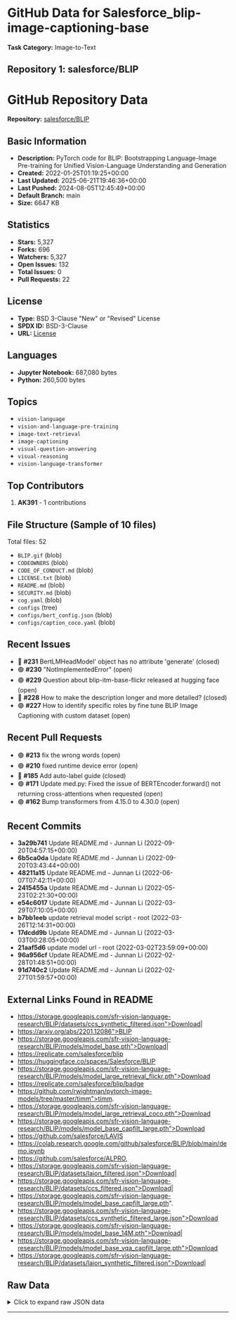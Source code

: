 # GitHub Data for Salesforce_blip-image-captioning-base

**Task Category:** Image-to-Text

## Repository 1: salesforce/BLIP

# GitHub Repository Data

**Repository:** [salesforce/BLIP](https://github.com/salesforce/BLIP)

## Basic Information

- **Description:** PyTorch code for BLIP: Bootstrapping Language-Image Pre-training for Unified Vision-Language Understanding and Generation  
- **Created:** 2022-01-25T01:19:25+00:00
- **Last Updated:** 2025-06-21T19:46:36+00:00
- **Last Pushed:** 2024-08-05T12:45:49+00:00
- **Default Branch:** main
- **Size:** 6647 KB

## Statistics

- **Stars:** 5,327
- **Forks:** 696
- **Watchers:** 5,327
- **Open Issues:** 132
- **Total Issues:** 0
- **Pull Requests:** 22

## License

- **Type:** BSD 3-Clause "New" or "Revised" License
- **SPDX ID:** BSD-3-Clause
- **URL:** [License](https://github.com/salesforce/BLIP/blob/main/LICENSE.txt)

## Languages

- **Jupyter Notebook:** 687,080 bytes
- **Python:** 260,500 bytes

## Topics

- `vision-language`
- `vision-and-language-pre-training`
- `image-text-retrieval`
- `image-captioning`
- `visual-question-answering`
- `visual-reasoning`
- `vision-language-transformer`

## Top Contributors

1. **AK391** - 1 contributions

## File Structure (Sample of 10 files)

Total files: 52

- `BLIP.gif` (blob)
- `CODEOWNERS` (blob)
- `CODE_OF_CONDUCT.md` (blob)
- `LICENSE.txt` (blob)
- `README.md` (blob)
- `SECURITY.md` (blob)
- `cog.yaml` (blob)
- `configs` (tree)
- `configs/bert_config.json` (blob)
- `configs/caption_coco.yaml` (blob)

## Recent Issues

- 🔴 **#231** BertLMHeadModel' object has no attribute 'generate' (closed)
- 🟢 **#230** "NotImplementedError" (open)
- 🟢 **#229** Question about blip-itm-base-flickr released at hugging face (open)
- 🔴 **#228** How to make the description longer and more detailed? (closed)
- 🟢 **#227** How to identify specific roles by fine tune BLIP Image Captioning with custom dataset (open)

## Recent Pull Requests

- 🟢 **#213** fix the wrong words (open)
- 🟢 **#210** fixed runtime device error (open)
- 🔴 **#185** Add auto-label guide (closed)
- 🟢 **#171** Update med.py: Fixed the issue of BERTEncoder.forward() not returning cross-attentions when requested (open)
- 🟢 **#162** Bump transformers from 4.15.0 to 4.30.0 (open)

## Recent Commits

- **3a29b741** Update README.md - Junnan Li (2022-09-20T04:57:15+00:00)
- **6b5ca0da** Update README.md - Junnan Li (2022-09-20T03:43:44+00:00)
- **48211a15** Update README.md - Junnan Li (2022-06-07T07:42:11+00:00)
- **2415455a** Update README.md - Junnan Li (2022-05-23T02:21:30+00:00)
- **e54c6017** Update README.md - Junnan Li (2022-03-29T07:10:05+00:00)
- **b7bb1eeb** update retrieval model script - root (2022-03-26T12:14:31+00:00)
- **17dcdd9b** Update README.md - Junnan Li (2022-03-03T00:28:05+00:00)
- **21aaf5d6** update model url - root (2022-03-02T23:59:09+00:00)
- **96a956cf** Update README.md - Junnan Li (2022-02-28T01:48:51+00:00)
- **91d740c2** Update README.md - Junnan Li (2022-02-27T01:59:57+00:00)

## External Links Found in README

- https://storage.googleapis.com/sfr-vision-language-research/BLIP/datasets/ccs_synthetic_filtered.json">Download</a>|
- https://arxiv.org/abs/2201.12086">BLIP
- https://storage.googleapis.com/sfr-vision-language-research/BLIP/models/model_base.pth">Download</a>|
- https://replicate.com/salesforce/blip
- https://huggingface.co/spaces/Salesforce/BLIP
- https://storage.googleapis.com/sfr-vision-language-research/BLIP/models/model_large_retrieval_flickr.pth">Download</a>
- https://replicate.com/salesforce/blip/badge
- https://github.com/rwightman/pytorch-image-models/tree/master/timm">timm</a>.
- https://storage.googleapis.com/sfr-vision-language-research/BLIP/models/model_large_retrieval_coco.pth">Download</a>
- https://storage.googleapis.com/sfr-vision-language-research/BLIP/models/model_base_capfilt_large.pth">Download</a>
- https://github.com/salesforce/LAVIS
- https://colab.research.google.com/github/salesforce/BLIP/blob/main/demo.ipynb
- https://github.com/salesforce/ALPRO,
- https://storage.googleapis.com/sfr-vision-language-research/BLIP/datasets/laion_filtered.json">Download</a>|
- https://storage.googleapis.com/sfr-vision-language-research/BLIP/datasets/ccs_filtered.json">Download</a>|
- https://storage.googleapis.com/sfr-vision-language-research/BLIP/models/model_base_capfilt_large.pth".
- https://storage.googleapis.com/sfr-vision-language-research/BLIP/datasets/ccs_synthetic_filtered_large.json">Download</a>
- https://storage.googleapis.com/sfr-vision-language-research/BLIP/models/model_base_14M.pth">Download</a>|
- https://storage.googleapis.com/sfr-vision-language-research/BLIP/models/model_base_vqa_capfilt_large.pth">Download</a>
- https://storage.googleapis.com/sfr-vision-language-research/BLIP/datasets/laion_synthetic_filtered.json">Download</a>|

## Raw Data

<details>
<summary>Click to expand raw JSON data</summary>

```json
{
  "id": 451691984,
  "name": "BLIP",
  "full_name": "salesforce/BLIP",
  "description": "PyTorch code for BLIP: Bootstrapping Language-Image Pre-training for Unified Vision-Language Understanding and Generation  ",
  "html_url": "https://github.com/salesforce/BLIP",
  "clone_url": "https://github.com/salesforce/BLIP.git",
  "ssh_url": "git@github.com:salesforce/BLIP.git",
  "homepage": "",
  "topics": [
    "vision-language",
    "vision-and-language-pre-training",
    "image-text-retrieval",
    "image-captioning",
    "visual-question-answering",
    "visual-reasoning",
    "vision-language-transformer"
  ],
  "default_branch": "main",
  "created_at": "2022-01-25T01:19:25+00:00",
  "updated_at": "2025-06-21T19:46:36+00:00",
  "pushed_at": "2024-08-05T12:45:49+00:00",
  "size_kb": 6647,
  "watchers_count": 5327,
  "stargazers_count": 5327,
  "forks_count": 696,
  "open_issues_count": 132,
  "license": {
    "key": "bsd-3-clause",
    "name": "BSD 3-Clause \"New\" or \"Revised\" License",
    "spdx_id": "BSD-3-Clause",
    "url": "https://github.com/salesforce/BLIP/blob/main/LICENSE.txt"
  },
  "languages": {
    "Jupyter Notebook": 687080,
    "Python": 260500
  },
  "top_contributors": [
    {
      "login": "AK391",
      "contributions": 1
    }
  ],
  "file_tree_count": 52,
  "file_tree_sample": [
    {
      "path": "BLIP.gif",
      "type": "blob"
    },
    {
      "path": "CODEOWNERS",
      "type": "blob"
    },
    {
      "path": "CODE_OF_CONDUCT.md",
      "type": "blob"
    },
    {
      "path": "LICENSE.txt",
      "type": "blob"
    },
    {
      "path": "README.md",
      "type": "blob"
    },
    {
      "path": "SECURITY.md",
      "type": "blob"
    },
    {
      "path": "cog.yaml",
      "type": "blob"
    },
    {
      "path": "configs",
      "type": "tree"
    },
    {
      "path": "configs/bert_config.json",
      "type": "blob"
    },
    {
      "path": "configs/caption_coco.yaml",
      "type": "blob"
    }
  ],
  "issues_count": 0,
  "pulls_count": 22,
  "recent_issues": [
    {
      "number": 231,
      "title": "BertLMHeadModel' object has no attribute 'generate'",
      "state": "closed"
    },
    {
      "number": 230,
      "title": "\"NotImplementedError\"",
      "state": "open"
    },
    {
      "number": 229,
      "title": "Question about blip-itm-base-flickr released at hugging face",
      "state": "open"
    },
    {
      "number": 228,
      "title": "How to make the description longer and more detailed?",
      "state": "closed"
    },
    {
      "number": 227,
      "title": "How to identify specific roles by fine tune BLIP Image Captioning with custom dataset",
      "state": "open"
    }
  ],
  "recent_pulls": [
    {
      "number": 213,
      "title": "fix the wrong words",
      "state": "open"
    },
    {
      "number": 210,
      "title": "fixed runtime device error",
      "state": "open"
    },
    {
      "number": 185,
      "title": "Add auto-label guide",
      "state": "closed"
    },
    {
      "number": 171,
      "title": "Update med.py: Fixed the issue of BERTEncoder.forward() not returning cross-attentions when requested",
      "state": "open"
    },
    {
      "number": 162,
      "title": "Bump transformers from 4.15.0 to 4.30.0",
      "state": "open"
    }
  ],
  "recent_commits": [
    {
      "sha": "3a29b7410476bf5f2ba0955827390eb6ea1f4f9d",
      "author": "Junnan Li",
      "date": "2022-09-20T04:57:15+00:00",
      "message": "Update README.md"
    },
    {
      "sha": "6b5ca0da1e2e022ecfe6d3154414f75e28f2dd28",
      "author": "Junnan Li",
      "date": "2022-09-20T03:43:44+00:00",
      "message": "Update README.md"
    },
    {
      "sha": "48211a1594f1321b00f14c9f7a5b4813144b2fb9",
      "author": "Junnan Li",
      "date": "2022-06-07T07:42:11+00:00",
      "message": "Update README.md"
    },
    {
      "sha": "2415455a94ae3229ca0f477ee873ffa8f4f8d987",
      "author": "Junnan Li",
      "date": "2022-05-23T02:21:30+00:00",
      "message": "Update README.md"
    },
    {
      "sha": "e54c601766f72aa9476e4dc9376d8bec71642bd1",
      "author": "Junnan Li",
      "date": "2022-03-29T07:10:05+00:00",
      "message": "Update README.md"
    },
    {
      "sha": "b7bb1eeb6e901044a9eb1016f408ee908b216bc7",
      "author": "root",
      "date": "2022-03-26T12:14:31+00:00",
      "message": "update retrieval model script"
    },
    {
      "sha": "17dcdd9b7ec6ef88f82dc1319b066d4c3d710f77",
      "author": "Junnan Li",
      "date": "2022-03-03T00:28:05+00:00",
      "message": "Update README.md"
    },
    {
      "sha": "21aaf5d67bda30412e7a3060ca79a652491e0575",
      "author": "root",
      "date": "2022-03-02T23:59:09+00:00",
      "message": "update model url"
    },
    {
      "sha": "96a956cfe22ffb438ccdcc762c0804b126214fce",
      "author": "Junnan Li",
      "date": "2022-02-28T01:48:51+00:00",
      "message": "Update README.md"
    },
    {
      "sha": "91d740c20e1d33d91fc02f6a8265f162af1719de",
      "author": "Junnan Li",
      "date": "2022-02-27T01:59:57+00:00",
      "message": "Update README.md"
    },
    {
      "sha": "e69bd1853f7debdd314ded1f83c9c8896e8b5c8f",
      "author": "root",
      "date": "2022-02-27T01:54:08+00:00",
      "message": "Merge branch 'main' of github.com:salesforce/BLIP into main"
    },
    {
      "sha": "fe95e577d9c034fc57d76a4fba58fae641285763",
      "author": "root",
      "date": "2022-02-27T01:53:45+00:00",
      "message": "add video-text retrieval"
    },
    {
      "sha": "7be8be6757a41ded755550af163dac230b7bec4e",
      "author": "Junnan Li",
      "date": "2022-02-22T04:08:00+00:00",
      "message": "Update README.md"
    },
    {
      "sha": "3bb0173abc455204c8f78ab6c1cc5e47a0948bfe",
      "author": "Junnan Li",
      "date": "2022-02-22T04:04:48+00:00",
      "message": "Update README.md"
    },
    {
      "sha": "85f80572694a8579a26669dc655af78646956ba0",
      "author": "root",
      "date": "2022-02-18T03:42:19+00:00",
      "message": "Merge branch 'main' of github.com:salesforce/BLIP into main"
    },
    {
      "sha": "23af1be3ffaa16524428b64c9227ea164aaa50e4",
      "author": "root",
      "date": "2022-02-18T03:41:34+00:00",
      "message": "add bert_config"
    },
    {
      "sha": "073b821aa2a1ea9dfc56c66d7cfc17e25d755608",
      "author": "Junnan Li",
      "date": "2022-02-15T03:20:04+00:00",
      "message": "Update blip_pretrain.py"
    },
    {
      "sha": "ad5eec314c0b82005c361249acc4918d36cb0d90",
      "author": "root",
      "date": "2022-02-11T07:55:17+00:00",
      "message": "update demo"
    },
    {
      "sha": "a3a2577a2084acbdfe1a8afdc6f8b21e12c5663b",
      "author": "Junnan Li",
      "date": "2022-02-08T00:30:51+00:00",
      "message": "Update README.md"
    },
    {
      "sha": "d10be550b2974e17ea72e74edc7948c9e5eab884",
      "author": "Junnan Li",
      "date": "2022-02-08T00:28:02+00:00",
      "message": "Merge pull request #9 from CJWBW/replicate"
    }
  ],
  "readme_text": "## BLIP: Bootstrapping Language-Image Pre-training for Unified Vision-Language Understanding and Generation\n\n## Announcement: BLIP is now officially integrated into [LAVIS](https://github.com/salesforce/LAVIS) - a one-stop library for language-and-vision research and applications!\n\n<img src=\"BLIP.gif\" width=\"700\">\n\nThis is the PyTorch code of the <a href=\"https://arxiv.org/abs/2201.12086\">BLIP paper</a> [[blog](https://blog.salesforceairesearch.com/blip-bootstrapping-language-image-pretraining/)]. The code has been tested on PyTorch 1.10.\nTo install the dependencies, run <pre/>pip install -r requirements.txt</pre> \n\nCatalog:\n- [x] Inference demo\n- [x] Pre-trained and finetuned checkpoints\n- [x] Finetuning code for Image-Text Retrieval, Image Captioning, VQA, and NLVR2\n- [x] Pre-training code\n- [x] Zero-shot video-text retrieval\n- [x] Download of bootstrapped pre-training datasets \n\n\n### Inference demo:\nRun our interactive demo using [Colab notebook](https://colab.research.google.com/github/salesforce/BLIP/blob/main/demo.ipynb) (no GPU needed).\nThe demo includes code for: \n1. Image captioning\n2. Open-ended visual question answering\n3. Multimodal / unimodal feature extraction\n4. Image-text matching\n\nTry out the [Web demo](https://huggingface.co/spaces/Salesforce/BLIP), integrated into [Huggingface Spaces \ud83e\udd17](https://huggingface.co/spaces) using [Gradio](https://github.com/gradio-app/gradio). \n\nReplicate web demo and Docker image is also available at [![Replicate](https://replicate.com/salesforce/blip/badge)](https://replicate.com/salesforce/blip)\n\n### Pre-trained checkpoints:\nNum. pre-train images | BLIP w/ ViT-B | BLIP w/ ViT-B and CapFilt-L | BLIP w/ ViT-L \n--- | :---: | :---: | :---: \n14M | <a href=\"https://storage.googleapis.com/sfr-vision-language-research/BLIP/models/model_base_14M.pth\">Download</a>| - | -\n129M | <a href=\"https://storage.googleapis.com/sfr-vision-language-research/BLIP/models/model_base.pth\">Download</a>| <a href=\"https://storage.googleapis.com/sfr-vision-language-research/BLIP/models/model_base_capfilt_large.pth\">Download</a> | <a href=\"https://storage.googleapis.com/sfr-vision-language-research/BLIP/models/model_large.pth\">Download</a>\n\n### Finetuned checkpoints:\nTask | BLIP w/ ViT-B | BLIP w/ ViT-B and CapFilt-L | BLIP w/ ViT-L \n--- | :---: | :---: | :---:\nImage-Text Retrieval (COCO) | <a href=\"https://storage.googleapis.com/sfr-vision-language-research/BLIP/models/model_base_retrieval_coco.pth\">Download</a>| - | <a href=\"https://storage.googleapis.com/sfr-vision-language-research/BLIP/models/model_large_retrieval_coco.pth\">Download</a>\nImage-Text Retrieval (Flickr30k) | <a href=\"https://storage.googleapis.com/sfr-vision-language-research/BLIP/models/model_base_retrieval_flickr.pth\">Download</a>|  - | <a href=\"https://storage.googleapis.com/sfr-vision-language-research/BLIP/models/model_large_retrieval_flickr.pth\">Download</a>\nImage Captioning (COCO) | - | <a href=\"https://storage.googleapis.com/sfr-vision-language-research/BLIP/models/model_base_caption_capfilt_large.pth\">Download</a>| <a href=\"https://storage.googleapis.com/sfr-vision-language-research/BLIP/models/model_large_caption.pth\">Download</a> | \nVQA | <a href=\"https://storage.googleapis.com/sfr-vision-language-research/BLIP/models/model_vqa.pth\">Download</a>| <a href=\"https://storage.googleapis.com/sfr-vision-language-research/BLIP/models/model_base_vqa_capfilt_large.pth\">Download</a> | - \nNLVR2 | <a href=\"https://storage.googleapis.com/sfr-vision-language-research/BLIP/models/model_base_nlvr.pth\">Download</a>| - | - \n\n\n### Image-Text Retrieval:\n1. Download COCO and Flickr30k datasets from the original websites, and set 'image_root' in configs/retrieval_{dataset}.yaml accordingly.\n2. To evaluate the finetuned BLIP model on COCO, run:\n<pre>python -m torch.distributed.run --nproc_per_node=8 train_retrieval.py \\\n--config ./configs/retrieval_coco.yaml \\\n--output_dir output/retrieval_coco \\\n--evaluate</pre> \n3. To finetune the pre-trained checkpoint using 8 A100 GPUs, first set 'pretrained' in configs/retrieval_coco.yaml as \"https://storage.googleapis.com/sfr-vision-language-research/BLIP/models/model_base.pth\". Then run:\n<pre>python -m torch.distributed.run --nproc_per_node=8 train_retrieval.py \\\n--config ./configs/retrieval_coco.yaml \\\n--output_dir output/retrieval_coco </pre> \n\n### Image-Text Captioning:\n1. Download COCO and NoCaps datasets from the original websites, and set 'image_root' in configs/caption_coco.yaml and configs/nocaps.yaml accordingly.\n2. To evaluate the finetuned BLIP model on COCO, run:\n<pre>python -m torch.distributed.run --nproc_per_node=8 train_caption.py --evaluate</pre> \n3. To evaluate the finetuned BLIP model on NoCaps, generate results with: (evaluation needs to be performed on official server)\n<pre>python -m torch.distributed.run --nproc_per_node=8 eval_nocaps.py </pre> \n4. To finetune the pre-trained checkpoint using 8 A100 GPUs, first set 'pretrained' in configs/caption_coco.yaml as \"https://storage.googleapis.com/sfr-vision-language-research/BLIP/models/model_base_capfilt_large.pth\". Then run:\n<pre>python -m torch.distributed.run --nproc_per_node=8 train_caption.py </pre> \n\n### VQA:\n1. Download VQA v2 dataset and Visual Genome dataset from the original websites, and set 'vqa_root' and 'vg_root' in configs/vqa.yaml.\n2. To evaluate the finetuned BLIP model, generate results with: (evaluation needs to be performed on official server)\n<pre>python -m torch.distributed.run --nproc_per_node=8 train_vqa.py --evaluate</pre> \n3. To finetune the pre-trained checkpoint using 16 A100 GPUs, first set 'pretrained' in configs/vqa.yaml as \"https://storage.googleapis.com/sfr-vision-language-research/BLIP/models/model_base_capfilt_large.pth\". Then run:\n<pre>python -m torch.distributed.run --nproc_per_node=16 train_vqa.py </pre> \n\n### NLVR2:\n1. Download NLVR2 dataset from the original websites, and set 'image_root' in configs/nlvr.yaml.\n2. To evaluate the finetuned BLIP model, run\n<pre>python -m torch.distributed.run --nproc_per_node=8 train_nlvr.py --evaluate</pre> \n3. To finetune the pre-trained checkpoint using 16 A100 GPUs, first set 'pretrained' in configs/nlvr.yaml as \"https://storage.googleapis.com/sfr-vision-language-research/BLIP/models/model_base.pth\". Then run:\n<pre>python -m torch.distributed.run --nproc_per_node=16 train_nlvr.py </pre> \n\n### Finetune with ViT-L:\nIn order to finetune a model with ViT-L, simply change the config file to set 'vit' as large. Batch size and learning rate may also need to be adjusted accordingly (please see the paper's appendix for hyper-parameter details). <a href=\"https://github.com/facebookresearch/fairscale\">Gradient checkpoint</a> can also be activated in the config file to reduce GPU memory usage. \n\n### Pre-train:\n1. Prepare training json files where each json file contains a list. Each item in the list is a dictonary with two key-value pairs: {'image': path_of_image, 'caption': text_of_image}. \n2. In configs/pretrain.yaml, set 'train_file' as the paths for the json files .\n3. Pre-train the model using 8 A100 GPUs:\n<pre>python -m torch.distributed.run --nproc_per_node=8 pretrain.py --config ./configs/Pretrain.yaml --output_dir output/Pretrain </pre> \n\n### Zero-shot video-text retrieval:\n1. Download MSRVTT dataset following the instructions from https://github.com/salesforce/ALPRO, and set 'video_root' accordingly in configs/retrieval_msrvtt.yaml.\n2. Install [decord](https://github.com/dmlc/decord) with <pre>pip install decord</pre> \n3. To perform zero-shot evaluation, run\n<pre>python -m torch.distributed.run --nproc_per_node=8 eval_retrieval_video.py</pre> \n\n### Pre-training datasets download:\nWe provide bootstrapped pre-training datasets as json files. Each json file contains a list. Each item in the list is a dictonary with two key-value pairs: {'url': url_of_image, 'caption': text_of_image}. \n\nImage source | Filtered web caption | Filtered synthetic caption by ViT-B | Filtered synthetic caption by ViT-L\n--- | :---: | :---: | :---:\nCC3M+CC12M+SBU |  <a href=\"https://storage.googleapis.com/sfr-vision-language-research/BLIP/datasets/ccs_filtered.json\">Download</a>|  <a href=\"https://storage.googleapis.com/sfr-vision-language-research/BLIP/datasets/ccs_synthetic_filtered.json\">Download</a>|  <a href=\"https://storage.googleapis.com/sfr-vision-language-research/BLIP/datasets/ccs_synthetic_filtered_large.json\">Download</a>\nLAION115M | <a href=\"https://storage.googleapis.com/sfr-vision-language-research/BLIP/datasets/laion_filtered.json\">Download</a>|  <a href=\"https://storage.googleapis.com/sfr-vision-language-research/BLIP/datasets/laion_synthetic_filtered.json\">Download</a>|  <a href=\"https://storage.googleapis.com/sfr-vision-language-research/BLIP/datasets/laion_synthetic_filtered_large.json\">Download</a>\n\n### Citation\nIf you find this code to be useful for your research, please consider citing.\n<pre>\n@inproceedings{li2022blip,\n      title={BLIP: Bootstrapping Language-Image Pre-training for Unified Vision-Language Understanding and Generation}, \n      author={Junnan Li and Dongxu Li and Caiming Xiong and Steven Hoi},\n      year={2022},\n      booktitle={ICML},\n}</pre>\n\n### Acknowledgement\nThe implementation of BLIP relies on resources from <a href=\"https://github.com/salesforce/ALBEF\">ALBEF</a>, <a href=\"https://github.com/huggingface/transformers\">Huggingface Transformers</a>, and <a href=\"https://github.com/rwightman/pytorch-image-models/tree/master/timm\">timm</a>. We thank the original authors for their open-sourcing.\n",
  "external_links_in_readme": [
    "https://storage.googleapis.com/sfr-vision-language-research/BLIP/datasets/ccs_synthetic_filtered.json\">Download</a>|",
    "https://arxiv.org/abs/2201.12086\">BLIP",
    "https://storage.googleapis.com/sfr-vision-language-research/BLIP/models/model_base.pth\">Download</a>|",
    "https://replicate.com/salesforce/blip",
    "https://huggingface.co/spaces/Salesforce/BLIP",
    "https://storage.googleapis.com/sfr-vision-language-research/BLIP/models/model_large_retrieval_flickr.pth\">Download</a>",
    "https://replicate.com/salesforce/blip/badge",
    "https://github.com/rwightman/pytorch-image-models/tree/master/timm\">timm</a>.",
    "https://storage.googleapis.com/sfr-vision-language-research/BLIP/models/model_large_retrieval_coco.pth\">Download</a>",
    "https://storage.googleapis.com/sfr-vision-language-research/BLIP/models/model_base_capfilt_large.pth\">Download</a>",
    "https://github.com/salesforce/LAVIS",
    "https://colab.research.google.com/github/salesforce/BLIP/blob/main/demo.ipynb",
    "https://github.com/salesforce/ALPRO,",
    "https://storage.googleapis.com/sfr-vision-language-research/BLIP/datasets/laion_filtered.json\">Download</a>|",
    "https://storage.googleapis.com/sfr-vision-language-research/BLIP/datasets/ccs_filtered.json\">Download</a>|",
    "https://storage.googleapis.com/sfr-vision-language-research/BLIP/models/model_base_capfilt_large.pth\".",
    "https://storage.googleapis.com/sfr-vision-language-research/BLIP/datasets/ccs_synthetic_filtered_large.json\">Download</a>",
    "https://storage.googleapis.com/sfr-vision-language-research/BLIP/models/model_base_14M.pth\">Download</a>|",
    "https://storage.googleapis.com/sfr-vision-language-research/BLIP/models/model_base_vqa_capfilt_large.pth\">Download</a>",
    "https://storage.googleapis.com/sfr-vision-language-research/BLIP/datasets/laion_synthetic_filtered.json\">Download</a>|",
    "https://storage.googleapis.com/sfr-vision-language-research/BLIP/models/model_vqa.pth\">Download</a>|",
    "https://storage.googleapis.com/sfr-vision-language-research/BLIP/datasets/laion_synthetic_filtered_large.json\">Download</a>",
    "https://github.com/huggingface/transformers\">Huggingface",
    "https://storage.googleapis.com/sfr-vision-language-research/BLIP/models/model_base_nlvr.pth\">Download</a>|",
    "https://github.com/facebookresearch/fairscale\">Gradient",
    "https://github.com/salesforce/ALBEF\">ALBEF</a>,",
    "https://huggingface.co/spaces",
    "https://storage.googleapis.com/sfr-vision-language-research/BLIP/models/model_base_retrieval_flickr.pth\">Download</a>|",
    "https://blog.salesforceairesearch.com/blip-bootstrapping-language-image-pretraining/",
    "https://storage.googleapis.com/sfr-vision-language-research/BLIP/models/model_base_retrieval_coco.pth\">Download</a>|",
    "https://storage.googleapis.com/sfr-vision-language-research/BLIP/models/model_large.pth\">Download</a>",
    "https://storage.googleapis.com/sfr-vision-language-research/BLIP/models/model_base.pth\".",
    "https://storage.googleapis.com/sfr-vision-language-research/BLIP/models/model_base_caption_capfilt_large.pth\">Download</a>|",
    "https://github.com/gradio-app/gradio",
    "https://github.com/dmlc/decord",
    "https://storage.googleapis.com/sfr-vision-language-research/BLIP/models/model_large_caption.pth\">Download</a>"
  ]
}
```

</details>


---

